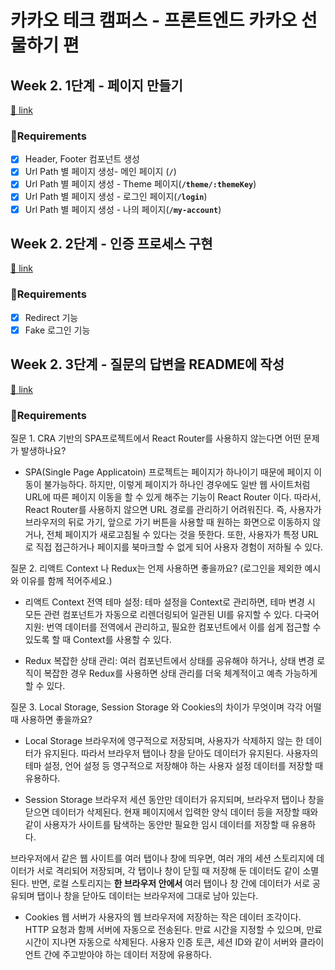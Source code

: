 # 카카오 테크 캠퍼스 - 프론트엔드 카카오 선물하기 편

## Week 2. 1단계 - 페이지 만들기

[🔗 link](https://edu.nextstep.camp/s/hazAC9xa/ls/QzV1ncxk)

### 📝Requirements

- [x] Header, Footer 컴포넌트 생성
- [x] Url Path 별 페이지 생성- 메인 페이지 (**`/`**)
- [x] Url Path 별 페이지 생성 - Theme 페이지(**`/theme/:themeKey`**)
- [x] Url Path 별 페이지 생성 - 로그인 페이지(**`/login`**)
- [x] Url Path 별 페이지 생성 - 나의 페이지(**`/my-account`**)

## Week 2. 2단계 - 인증 프로세스 구현

[🔗 link](https://edu.nextstep.camp/s/hazAC9xa/ls/FP3ilWQ6)

### 📝Requirements

- [x] Redirect 기능
- [x] Fake 로그인 기능

## Week 2. 3단계 - 질문의 답변을 README에 작성

[🔗 link](https://edu.nextstep.camp/s/hazAC9xa/ls/FP3ilWQ6)

### 📝Requirements

질문 1. CRA 기반의 SPA프로젝트에서 React Router를 사용하지 않는다면 어떤 문제가 발생하나요?

- SPA(Single Page Applicatoin) 프로젝트는 페이지가 하나이기 때문에 페이지 이동이 불가능하다. 하지만, 이렇게 페이지가 하나인 경우에도 일반 웹 사이트처럼 URL에 따른 페이지 이동을 할 수 있게 해주는 기능이 React Router 이다. 따라서, React Router를 사용하지 않으면 URL 경로를 관리하기 어려워진다. 즉, 사용자가 브라우저의 뒤로 가기, 앞으로 가기 버튼을 사용할 때 원하는 화면으로 이동하지 않거나, 전체 페이지가 새로고침될 수 있다는 것을 뜻한다. 또한, 사용자가 특정 URL로 직접 접근하거나 페이지를 북마크할 수 없게 되어 사용자 경험이 저하될 수 있다.

질문 2. 리액트 Context 나 Redux는 언제 사용하면 좋을까요? (로그인을 제외한 예시와 이유를 함께 적어주세요.)

- 리액트 Context
  전역 테마 설정: 테마 설정을 Context로 관리하면, 테마 변경 시 모든 관련 컴포넌트가 자동으로 리렌더링되어 일관된 UI를 유지할 수 있다.
  다국어 지원: 번역 데이터를 전역에서 관리하고, 필요한 컴포넌트에서 이를 쉽게 접근할 수 있도록 할 때 Context를 사용할 수 있다.

- Redux
  복잡한 상태 관리: 여러 컴포넌트에서 상태를 공유해야 하거나, 상태 변경 로직이 복잡한 경우 Redux를 사용하면 상태 관리를 더욱 체계적이고 예측 가능하게 할 수 있다.

질문 3. Local Storage, Session Storage 와 Cookies의 차이가 무엇이며 각각 어떨때 사용하면 좋을까요?

- Local Storage
  브라우저에 영구적으로 저장되며, 사용자가 삭제하지 않는 한 데이터가 유지된다.
  따라서 브라우저 탭이나 창을 닫아도 데이터가 유지된다.
  사용자의 테마 설정, 언어 설정 등 영구적으로 저장해야 하는 사용자 설정 데이터를 저장할 때 유용하다.

- Session Storage
  브라우저 세션 동안만 데이터가 유지되며, 브라우저 탭이나 창을 닫으면 데이터가 삭제된다.
  현재 페이지에서 입력한 양식 데이터 등을 저장할 때와 같이 사용자가 사이트를 탐색하는 동안만 필요한 임시 데이터를 저장할 때 유용하다.

브라우저에서 같은 웹 사이트를 여러 탭이나 창에 띄우면, 여러 개의 세션 스토리지에 데이터가 서로 격리되어 저장되며, 각 탭이나 창이 닫힐 때 저장해 둔 데이터도 같이 소멸된다.
반면, 로컬 스토리지는 **한 브라우저 안에서** 여러 탭이나 창 간에 데이터가 서로 공유되며 탭이나 창을 닫아도 데이터는 브라우저에 그대로 남아 있는다.

- Cookies
  웹 서버가 사용자의 웹 브라우저에 저장하는 작은 데이터 조각이다.
  HTTP 요청과 함께 서버에 자동으로 전송된다.
  만료 시간을 지정할 수 있으며, 만료 시간이 지나면 자동으로 삭제된다.
  사용자 인증 토큰, 세션 ID와 같이 서버와 클라이언트 간에 주고받아야 하는 데이터 저장에 유용하다.
